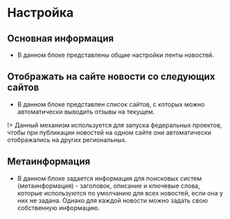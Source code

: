 # Настройка

## Основная информация
* В данном блоке представлены общие настройки ленты новостей.

## Отображать на сайте новости со следующих сайтов
* В данном блоке представлен список сайтов, с которых можно автоматически выводить отзывы на текущем. 

!> Данный механизм используется для запуска федеральных проектов, чтобы при публикации новостей на одном сайте они автоматически отображались на других региональных.

## Метаинформация
* В данном блоке задается информация для поисковых систем (метаинформация) - заголовок, описание и ключевые слова, которые используются по умолчанию для всех новостей, если она у них не задана. Однако для каждой новости можно задать свою собственную информацию.
